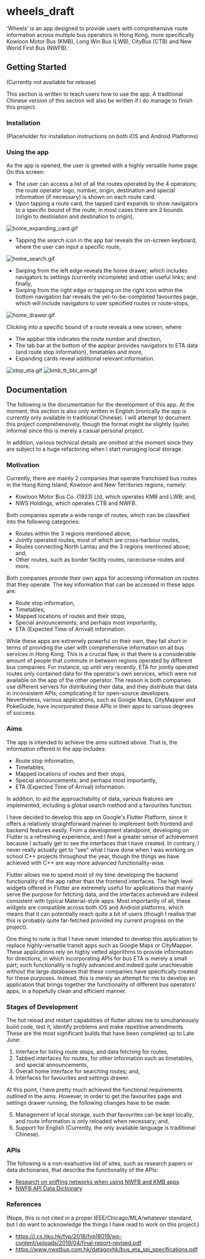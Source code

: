 # wheels_draft

'Wheels' is an app designed to provide users with comprehensive route information across multiple bus operators in Hong Kong, more specifically Kowloon Motor Bus (KMB), Long Win Bus (LWB), CityBus (CTB) and New World First Bus (NWFB). 


## Getting Started
(Currently not available for release)

This section is written to teach users how to use the app. A traditional Chinese version of this section will also be written if I do manage to finish this project.

### Installation
(Placeholder for installation instructions on both iOS and Android Platforms)

### Using the app
As the app is opened, the user is greeted with a highly versatile home page. On this screen:
- The user can access a list of all the routes operated by the 4 operators; the route operator logo, number, origin, destination and special information (if necessary) is shown on each route card.
- Upon tapping a route card, the tapped card expands to show navigators to a specific bound of the route; in most cases there are 2 bounds (origin to destination and destination to origin),

![home_expanding_card.gif](ExampleGIFs/home_expanding_card.gif)

- Tapping the search icon in the app bar reveals the on-screen keyboard, where the user can input a specific route,

![home_search.gif](ExampleGIFs/home_search.gif)

- Swiping from the left edge reveals the home drawer, which includes navigators to settings (currently incomplete) and other useful links; and finally,
- Swiping from the right edge or tapping on the right icon within the bottom navigation bar reveals the yet-to-be-completed favourites page, which will include navigators to user specified routes or route-stops,

![home_drawer.gif](ExampleGIFs/home_drawer.gif)

Clicking into a specific bound of a route reveals a new screen, where:
- The appbar title indicates the route number and direction,
- The tab bar at the bottom of the appbar provides navigators to ETA data (and route stop information), timetables and more,
- Expanding cards reveal additional relevant information.

![stop_eta.gif](ExampleGIFs/stop_eta.gif) ![kmb_tt_bbi_ann.gif](ExampleGIFs/kmb_tt_bbi_ann.gif)


## Documentation

The following is the documentation for the development of this app. At the moment, this section is also only written in English (ironically the app is currently only available in traditional Chinese). I will attempt to document this project comprehensively, though the format might be slightly (quite) informal since this is merely a casual personal project.

In addition, various technical details are omitted at the moment since they are subject to a huge refactoring when I start managing local storage.

### Motivation

Currently, there are mainly 2 companies that operate franchised bus routes in the Hong Kong Island, Kowloon and New Territories regions, namely:
- Kowloon Motor Bus  Co. (1933) Ltd, which operates KMB and LWB; and,
- NWS Holdings, which operates CTB and NWFB.

Both companies operate a wide range of routes, which can be classified into the following categories:
- Routes within the 3 regions mentioned above, 
- Jointly operated routes, most of which are cross-harbour routes,
- Routes connecting North Lantau and the 3 regions mentioned above; and,
- Other routes, such as border facility routes, racecourse routes and more.

Both companies provide their own apps for accessing information on routes that they operate. The key information that can be accessed in these apps are:
- Route stop information,
- Timetables,
- Mapped locations of routes and their stops,
- Special announcements; and perhaps most importantly,
- ETA (Expected Time of Arrival) information.

While these apps are extremely powerful on their own, they fall short in terms of providing the user with comprehensive information on all bus services in Hong Kong. This is a crucial flaw, in that there is a considerable amount of people that commute in between regions operated by different bus companies. For instance, up until very recently, ETA for jointly operated routes only contained data for the operator's own services, which were not available on the app of the other operator. The reason is both companies use different servers for distributing their data, and they distribute that data in inconsistent APIs, complicating it for open-source developers. Nevertheless, various applications, such as Google Maps, CityMapper and PokeGuide, have incorporated these APIs in their apps to various degrees of success.

### Aims

The app is intended to achieve the aims outlined above. That is, the information offered in the app includes:
- Route stop information,
- Timetables,
- Mapped locations of routes and their stops,
- Special announcements; and perhaps most importantly,
- ETA (Expected Time of Arrival) information.

In addition, to aid the approachability of data, various features are implemented, including a global search method and a favourites function.

I have decided to develop this app on Google's Flutter Platform, since it offers a relatively straightforward manner to implement both frontend and backend features easily. From a development standpoint, developing on Flutter is a refreshing experience, and I feel a greater sense of achievement because I actually get to see the interfaces that I have created. In contrary, I never really actually get to "see" what I have done when I was working on school C++ projects throughout the year, though the things we have achieved with C++ are way more advanced functionality-wise. 

Flutter allows me to spend most of my time developing the backend functionality of the app rather than the frontend interfaces. The high level widgets offered in Flutter are extremely useful for applications that mainly serve the purpose for fetching data, and the interfaces achieved are indeed consistent with typical Material-style apps. Most importantly of all, these widgets are compatible across both iOS and Android platforms, which means that it can potentially reach quite a bit of users (though I realise that this is probably quite far-fetched provided my current progress on the project).

One thing to note is that I have never intended to develop this application to replace highly-versatile transit apps such as Google Maps or CityMapper. These applications rely on highly vetted algorithms to provide information for directions, in which incorporating APIs for bus ETA is merely a small part; such functionality is highly advanced and indeed quite unachievable without the large databases that these companies have specifically created for these purposes. Instead, this is merely an attempt for me to develop an application that brings together the functionality of different bus operators' apps, in a hopefully clean and efficient manner.

### Stages of Development

The hot reload and restart capabilities of flutter allows me to simultaneously build code, test it, identify problems and make repetitive amendments. These are the most significant builds that have been completed up to Late June:

1. Interface for listing route stops, and data fetching for routes,
2. Tabbed interfaces for routes, for other information such as timetables, and special announcements,
3. Overall home interface for searching routes; and,
4. Interfaces for favourites and settings drawer.

At this point, I have pretty much achieved the functional requirements outlined in the aims. However, in order to get the favourites page and settings drawer running, the following changes have to be made:

5. Management of local storage, such that favourites can be kept locally, and route information is only reloaded when necessary; and,
6. Support for English (Currently, the only available language is traditional Chinese).

### APIs

The following is a non-exahustive list of sites, such as research papers or data dictionaries, that describe the functionality of the APIs:
- [Research on sniffing networks when using NWFB and KMB apps](https://i.cs.hku.hk/fyp/2018/fyp18019/wp-content/uploads/2019/04/final-report-revised.pdf)
- [NWFB API Data Dictionary](https://www.nwstbus.com.hk/datagovhk/bus_eta_spi_specifications.pdf)


### References

(Nope, this is not cited in a proper IEEE/Chicago/MLA/whatever standard, but I do want to acknowledge the things I have read to work on this project.)

- https://i.cs.hku.hk/fyp/2018/fyp18019/wp-content/uploads/2019/04/final-report-revised.pdf
- https://www.nwstbus.com.hk/datagovhk/bus_eta_spi_specifications.pdf

